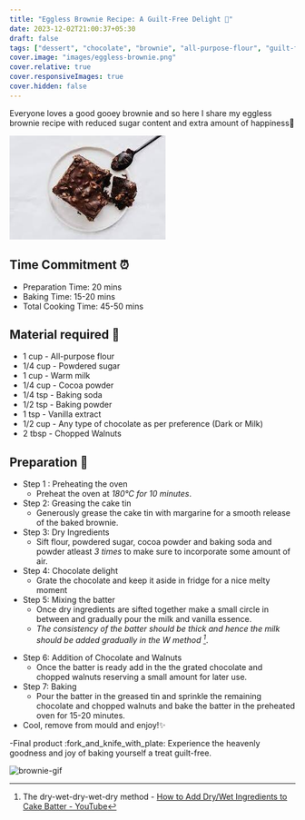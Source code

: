 ```yaml
---
title: "Eggless Brownie Recipe: A Guilt-Free Delight 💖"
date: 2023-12-02T21:00:37+05:30
draft: false
tags: ["dessert", "chocolate", "brownie", "all-purpose-flour", "guilt-free"]
cover.image: "images/eggless-brownie.png"
cover.relative: true
cover.responsiveImages: true
cover.hidden: false
---
```


Everyone loves a good gooey brownie and so here I share my eggless brownie recipe with reduced sugar content and extra amount of happiness💟

![Eggless Brownie](images/eggless-brownie.png#center)

## Time Commitment :alarm_clock:

- Preparation Time: 20 mins
- Baking Time: 15-20 mins
- Total Cooking Time: 45-50 mins

## Material required :shopping_cart:

- 1 cup - All-purpose flour
- 1/4 cup - Powdered sugar
- 1 cup - Warm milk
- 1/4 cup - Cocoa powder
- 1/4 tsp - Baking soda
- 1/2 tsp - Baking powder
- 1 tsp - Vanilla extract
- 1/2 cup - Any type of chocolate as per preference (Dark or Milk)
- 2 tbsp - Chopped Walnuts

## Preparation :bowl_with_spoon:

- Step 1 : Preheating the oven
  - Preheat the oven at _180°C for 10 minutes_.
- Step 2: Greasing the cake tin
  - Generously grease the cake tin with margarine for a smooth release of the baked brownie.
- Step 3: Dry Ingredients
  - Sift flour, powdered sugar, cocoa powder and baking soda and powder atleast _3 times_ to make sure to incorporate some amount of air.
- Step 4: Chocolate delight
  - Grate the chocolate and keep it aside in fridge for a nice melty moment
- Step 5: Mixing the batter
  - Once dry ingredients are sifted together make a small circle in between and gradually pour the milk and vanilla essence.
  - _The consistency of the batter should be thick and hence the milk should be added gradually in the <cite>W method [^1]</cite>_.

[^1]: The dry-wet-dry-wet-dry method - [How to Add Dry/Wet Ingredients to Cake Batter - YouTube](https://www.youtube.com/watch?v=6JREPWs3_1Y)

- Step 6: Addition of Chocolate and Walnuts
  - Once the batter is ready add in the the grated chocolate and chopped walnuts reserving a small amount for later use.
- Step 7: Baking
  - Pour the batter in the greased tin and sprinkle the remaining chocolate and chopped walnuts and bake the batter in the preheated oven for 15-20 minutes.
- Cool, remove from mould and enjoy!✨

-Final product :fork_and_knife_with_plate:
Experience the heavenly goodness and joy of baking yourself a treat guilt-free.

![brownie-gif](https://media.tenor.com/qqEu3SSrPcEAAAAC/brownie-yum.gif)
